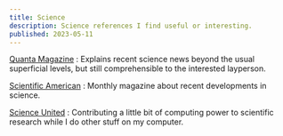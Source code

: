 ```yaml
---
title: Science
description: Science references I find useful or interesting.
published: 2023-05-11
---
```


[Quanta Magazine](https://www.quantamagazine.org/)
:   Explains recent science news beyond the usual superficial levels,
    but still comprehensible to the interested layperson.

[Scientific American](https://www.quantamagazine.org/)
:   Monthly magazine about recent developments in science.

[Science United](https://scienceunited.org/)
:   Contributing a little bit of computing power to scientific research
    while I do other stuff on my computer.
